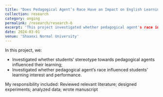 ```yaml
---
title: "Does Pedagogical Agent’s Race Have an Impact on English Learning?"
collection: research
category: onging
permalink: /research/research-6
excerpt: 'This project investigated whether pedagogical agent's race influence 12- and 13-year-old children's English learning.'
date: 2024-03-01
venue: 'Shaanxi Normal University'
---
```


In this project, we:
- Investigated whether students’ stereotype towards pedagogical agents influenced their learning;
- Investigated whether pedagogical agent’s race influenced students’ learning interest and performance.

My responsibility included: Reviewed relevant literature; designed experiments; analyzed data; wrote manuscript
